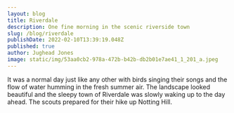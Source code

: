 ```yaml
---
layout: blog
title: Riverdale
description: One fine morning in the scenic riverside town
slug: /blog/riverdale
publishDate: 2022-02-10T13:39:19.048Z
published: true
author: Jughead Jones
image: static/img/53aa0cb2-978a-472b-b42b-db2b01e7ae41_1_201_a.jpeg
---
```

It was a normal day just like any other with birds singing their songs and the flow of water humming in the fresh summer air. The landscape looked beautiful and the sleepy town of Riverdale was slowly waking up to the day ahead. The scouts prepared for their hike up Notting Hill.